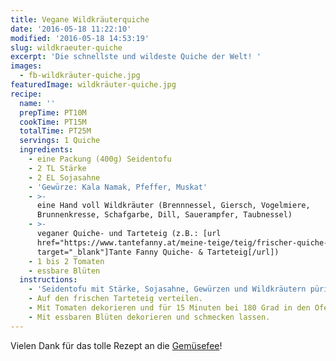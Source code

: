 ```yaml
---
title: Vegane Wildkräuterquiche
date: '2016-05-18 11:22:10'
modified: '2016-05-18 14:53:19'
slug: wildkraeuter-quiche
excerpt: 'Die schnellste und wildeste Quiche der Welt! '
images:
  - fb-wildkräuter-quiche.jpg
featuredImage: wildkräuter-quiche.jpg
recipe:
  name: ''
  prepTime: PT10M
  cookTime: PT15M
  totalTime: PT25M
  servings: 1 Quiche
  ingredients:
    - eine Packung (400g) Seidentofu
    - 2 TL Stärke
    - 2 EL Sojasahne
    - 'Gewürze: Kala Namak, Pfeffer, Muskat'
    - >-
      eine Hand voll Wildkräuter (Brennnessel, Giersch, Vogelmiere,
      Brunnenkresse, Schafgarbe, Dill, Sauerampfer, Taubnessel)
    - >-
      veganer Quiche- und Tarteteig (z.B.: [url
      href="https://www.tantefanny.at/meine-teige/teig/frischer-quiche-tarteteig/"
      target="_blank"]Tante Fanny Quiche- & Tarteteig[/url])
    - 1 bis 2 Tomaten
    - essbare Blüten
  instructions:
    - 'Seidentofu mit Stärke, Sojasahne, Gewürzen und Wildkräutern pürieren.'
    - Auf den frischen Tarteteig verteilen.
    - Mit Tomaten dekorieren und für 15 Minuten bei 180 Grad in den Ofen.
    - Mit essbaren Blüten dekorieren und schmecken lassen.
---
```


Vielen Dank für das tolle Rezept an die [Gemüsefee](https://www.facebook.com/Gem%C3%BCsefee-1528904937438332/?fref=ts)! <!-- Image removed (no copyright): fb-wildkräuter-quiche-640x640.jpg -->
